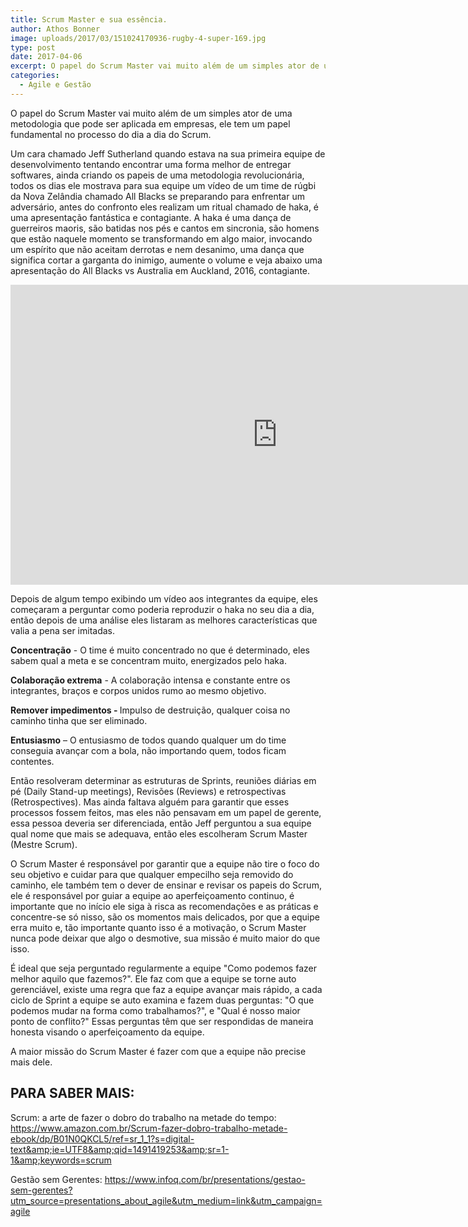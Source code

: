 ```yaml
---
title: Scrum Master e sua essência.
author: Athos Bonner
image: uploads/2017/03/151024170936-rugby-4-super-169.jpg
type: post
date: 2017-04-06
excerpt: O papel do Scrum Master vai muito além de um simples ator de uma metodologia
categories:
  - Agile e Gestão
---
```


O papel do Scrum Master vai muito além de um simples ator de uma metodologia que pode ser aplicada em empresas, ele tem um papel fundamental no processo do dia a dia do Scrum.

Um cara chamado Jeff Sutherland quando estava na sua primeira equipe de desenvolvimento tentando encontrar uma forma melhor de entregar softwares, ainda criando os papeis de uma metodologia revolucionária, todos os dias ele mostrava para sua equipe um vídeo de um time de rúgbi da Nova Zelândia chamado All Blacks se preparando para enfrentar um adversário, antes do confronto eles realizam um ritual chamado de haka, é uma apresentação fantástica e contagiante. A haka é uma dança de guerreiros maoris, são batidas nos pés e cantos em sincronia, são homens que estão naquele momento se transformando em algo maior, invocando um espírito que não aceitam derrotas e nem desanimo, uma dança que significa cortar a garganta do inimigo, aumente o volume e veja abaixo uma apresentação do All Blacks vs Australia em Auckland, 2016, contagiante.

<iframe width="853" height="480" src="https://www.youtube.com/embed/PptTeyYShdw" frameborder="0" allowfullscreen></iframe>

Depois de algum tempo exibindo um vídeo aos integrantes da equipe, eles começaram a perguntar como poderia reproduzir o haka no seu dia a dia, então depois de uma análise eles listaram as melhores características que valia a pena ser imitadas.

<b>Concentração</b> - O time é muito concentrado no que é determinado, eles sabem qual a meta e se concentram muito, energizados pelo haka.

<b>Colaboração extrema</b> - A colaboração intensa e constante entre os integrantes, braços e corpos unidos rumo ao mesmo objetivo.

<b>Remover impedimentos</b><b> - </b>Impulso de destruição, qualquer coisa no caminho tinha que ser eliminado.

<b>Entusiasmo</b> – O entusiasmo de todos quando qualquer um do time conseguia avançar com a bola, não importando quem, todos ficam contentes.

Então resolveram determinar as estruturas de Sprints, reuniões diárias em pé (Daily Stand-up meetings), Revisões (Reviews) e retrospectivas (Retrospectives). Mas ainda faltava alguém para garantir que esses processos fossem feitos, mas eles não pensavam em um papel de gerente, essa pessoa deveria ser diferenciada, então Jeff perguntou a sua equipe qual nome que mais se adequava, então eles escolheram Scrum Master (Mestre Scrum).

O Scrum Master é responsável por garantir que a equipe não tire o foco do seu objetivo e cuidar para que qualquer empecilho seja removido do caminho, ele também tem o dever de ensinar e revisar os papeis do Scrum, ele é responsável por guiar a equipe ao aperfeiçoamento continuo, é importante que no início ele siga à risca as recomendações e as práticas e concentre-se só nisso, são os momentos mais delicados, por que a equipe erra muito e, tão importante quanto isso é a motivação, o Scrum Master nunca pode deixar que algo o desmotive, sua missão é muito maior do que isso.

É ideal que seja perguntado regularmente a equipe "Como podemos fazer melhor aquilo que fazemos?". Ele faz com que a equipe se torne auto gerenciável, existe uma regra que faz a equipe avançar mais rápido, a cada ciclo de Sprint a equipe se auto examina e fazem duas perguntas: "O que podemos mudar na forma como trabalhamos?", e "Qual é nosso maior ponto de conflito?" Essas perguntas têm que ser respondidas de maneira honesta visando o aperfeiçoamento da equipe.

A maior missão do Scrum Master é fazer com que a equipe não precise mais dele.

## PARA SABER MAIS:

Scrum: a arte de fazer o dobro do trabalho na metade do tempo:
<a href="https://www.amazon.com.br/Scrum-fazer-dobro-trabalho-metade-ebook/dp/B01N0QKCL5/ref=sr_1_1?s=digital-text&amp;ie=UTF8&amp;qid=1491419253&amp;sr=1-1&amp;keywords=scrum">https://www.amazon.com.br/Scrum-fazer-dobro-trabalho-metade-ebook/dp/B01N0QKCL5/ref=sr_1_1?s=digital-text&amp;ie=UTF8&amp;qid=1491419253&amp;sr=1-1&amp;keywords=scrum</a>
<div>Gestão sem Gerentes:
<a href="https://www.infoq.com/br/presentations/gestao-sem-gerentes?utm_source=presentations_about_agile&amp;utm_medium=link&amp;utm_campaign=agile">https://www.infoq.com/br/presentations/gestao-sem-gerentes?utm_source=presentations_about_agile&amp;utm_medium=link&amp;utm_campaign=agile</a></div>